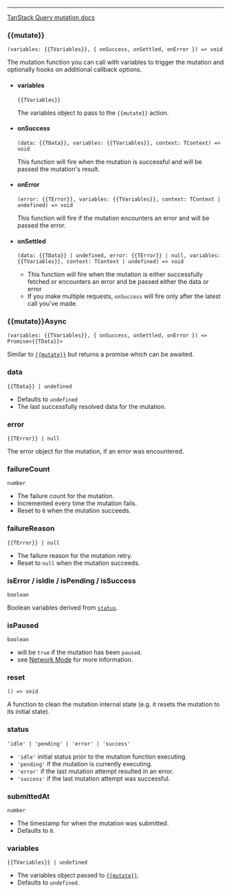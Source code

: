 <!--
<script setup>
const mutate = 'mutationFn'
const TData = 'TData'
const TError = 'TError'
const TVariables = 'TVariables'
</script>
-->

<br />

---

[TanStack Query mutation docs](https://tanstack.com/query/latest/docs/react/reference/useMutation)

### {{mutate}}

`(variables: {{TVariables}}, { onSuccess, onSettled, onError }) => void`

The mutation function you can call with variables to trigger the mutation and optionally hooks on additional callback options.

- #### variables

  `{{TVariables}}`

  The variables object to pass to the <a :href="`/core/actions/${mutate}`">`{{mutate}}`</a> action.

- #### onSuccess

  `(data: {{TData}}, variables: {{TVariables}}, context: TContext) => void`

  This function will fire when the mutation is successful and will be passed the mutation's result.

- #### onError

  `(error: {{TError}}, variables: {{TVariables}}, context: TContext | undefined) => void`

  This function will fire if the mutation encounters an error and will be passed the error.

- #### onSettled

  `(data: {{TData}} | undefined, error: {{TError}} | null, variables: {{TVariables}}, context: TContext | undefined) => void`

  - This function will fire when the mutation is either successfully fetched or encounters an error and be passed either the data or error
  - If you make multiple requests, `onSuccess` will fire only after the latest call you've made.

### {{mutate}}Async

`(variables: {{TVariables}}, { onSuccess, onSettled, onError }) => Promise<{{TData}}>`

Similar to [`{{mutate}}`](#mutate) but returns a promise which can be awaited.

### data

`{{TData}} | undefined`

- Defaults to `undefined`
- The last successfully resolved data for the mutation.

### error

`{{TError}} | null`

The error object for the mutation, if an error was encountered.

### failureCount

`number`

- The failure count for the mutation.
- Incremented every time the mutation fails.
- Reset to `0` when the mutation succeeds.

### failureReason

`{{TError}} | null`

- The failure reason for the mutation retry.
- Reset to `null` when the mutation succeeds.

### isError / isIdle / isPending / isSuccess

`boolean`

Boolean variables derived from [`status`](#status).

### isPaused

`boolean`

- will be `true` if the mutation has been `paused`.
- see [Network Mode](https://tanstack.com/query/v5/docs/react/guides/network-mode) for more information.

### reset

`() => void`

A function to clean the mutation internal state (e.g. it resets the mutation to its initial state).

### status

`'idle' | 'pending' | 'error' | 'success'`

- `'idle'` initial status prior to the mutation function executing.
- `'pending'` if the mutation is currently executing.
- `'error'` if the last mutation attempt resulted in an error.
- `'success'` if the last mutation attempt was successful.

### submittedAt

`number`

- The timestamp for when the mutation was submitted.
- Defaults to `0`.

### variables

`{{TVariables}} | undefined`

- The variables object passed to [`{{mutate}}`](#mutate).
- Defaults to `undefined`.